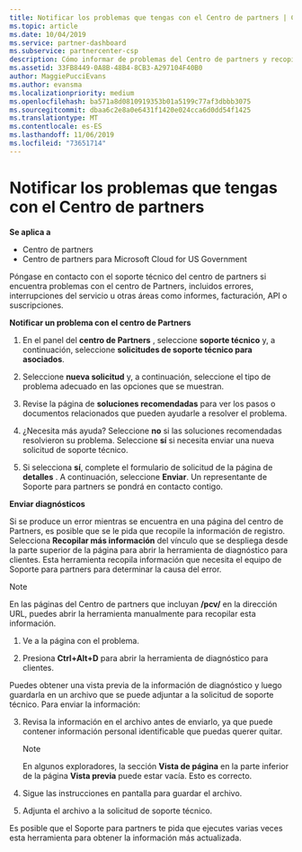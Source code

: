 ```yaml
---
title: Notificar los problemas que tengas con el Centro de partners | Centro de partners
ms.topic: article
ms.date: 10/04/2019
ms.service: partner-dashboard
ms.subservice: partnercenter-csp
description: Cómo informar de problemas del Centro de partners y recopilar información de diagnóstico para nuestro equipo de soporte técnico.
ms.assetid: 33FB8449-0A8B-48B4-8CB3-A297104F40B0
author: MaggiePucciEvans
ms.author: evansma
ms.localizationpriority: medium
ms.openlocfilehash: ba571a8d0810919353b01a5199c77af3dbbb3075
ms.sourcegitcommit: dbaa6c2e8a0e6431f1420e024cca6d0dd54f1425
ms.translationtype: MT
ms.contentlocale: es-ES
ms.lasthandoff: 11/06/2019
ms.locfileid: "73651714"
---
```

# <a name="report-problems-with-partner-center"></a>Notificar los problemas que tengas con el Centro de partners

**Se aplica a**

- Centro de partners
- Centro de partners para Microsoft Cloud for US Government


Póngase en contacto con el soporte técnico del centro de partners si encuentra problemas con el centro de Partners, incluidos errores, interrupciones del servicio u otras áreas como informes, facturación, API o suscripciones.


**Notificar un problema con el centro de Partners**

1. En el panel del **centro de Partners** , seleccione **soporte técnico** y, a continuación, seleccione **solicitudes de soporte técnico para asociados**.

2. Seleccione **nueva solicitud** y, a continuación, seleccione el tipo de problema adecuado en las opciones que se muestran.

3. Revise la página de **soluciones recomendadas** para ver los pasos o documentos relacionados que pueden ayudarle a resolver el problema.

4. ¿Necesita más ayuda? Seleccione **no** si las soluciones recomendadas resolvieron su problema. Seleccione **sí** si necesita enviar una nueva solicitud de soporte técnico.

5. Si selecciona **sí**, complete el formulario de solicitud de la página de **detalles** . A continuación, seleccione **Enviar**. Un representante de Soporte para partners se pondrá en contacto contigo.

**Enviar diagnósticos**

Si se produce un error mientras se encuentra en una página del centro de Partners, es posible que se le pida que recopile la información de registro. Selecciona **Recopilar más información** del vínculo que se despliega desde la parte superior de la página para abrir la herramienta de diagnóstico para clientes. Esta herramienta recopila información que necesita el equipo de Soporte para partners para determinar la causa del error. 

>[!NOTE]
>En las páginas del Centro de partners que incluyan **/pcv/** en la dirección URL, puedes abrir la herramienta manualmente para recopilar esta información.

1. Ve a la página con el problema.

2. Presiona **Ctrl+Alt+D** para abrir la herramienta de diagnóstico para clientes.

Puedes obtener una vista previa de la información de diagnóstico y luego guardarla en un archivo que se puede adjuntar a la solicitud de soporte técnico. Para enviar la información:

3. Revisa la información en el archivo antes de enviarlo, ya que puede contener información personal identificable que puedas querer quitar. 

    >[!NOTE]
    >En algunos exploradores, la sección **Vista de página** en la parte inferior de la página **Vista previa** puede estar vacía. Esto es correcto.

4. Sigue las instrucciones en pantalla para guardar el archivo.

5. Adjunta el archivo a la solicitud de soporte técnico.

Es posible que el Soporte para partners te pida que ejecutes varias veces esta herramienta para obtener la información más actualizada.

